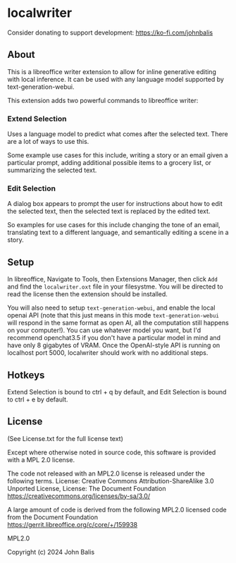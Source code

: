 # localwriter

Consider donating to support development: https://ko-fi.com/johnbalis


## About
This is a libreoffice writer extension to allow for inline generative editing with local inference. It can be used with any language model supported by text-generation-webui. 

This extension adds two powerful commands to libreoffice writer:

### Extend Selection
Uses a language model to predict what comes after the selected text. There are a lot of ways to use this.

Some example use cases for this include, writing a story or an email given a particular prompt, adding additional possible items to a grocery list, or summarizing the selected text. 

### Edit Selection
A dialog box appears to prompt the user for instructions about how to edit the selected text, then the selected text is replaced by the edited text. 

So examples for use cases for this include changing the tone of an email, translating text to a different language, and semantically editing a scene in a story. 

## Setup

In libreoffice, Navigate to Tools, then Extensions Manager, then click `Add` and find the `localwriter.oxt` file in your filesystme. You will be directed to read the license then the extension should be installed.

You will also need to setup `text-generation-webui`, and enable the local openai API (note that this just means in this mode `text-generation-webui` will respond in the same format as open AI, all the computation still happens on your computer!). You can use whatever model you want, but I'd recommend openchat3.5 if you don't have a particular model in mind and have only 8 gigabytes of VRAM. Once the OpenAI-style API is running on localhost port 5000, localwriter should work with no additional steps. 

## Hotkeys

Extend Selection is bound to ctrl + q by default, and Edit Selection is bound to ctrl + e by default. 

## License 

(See License.txt for the full license text)

Except where otherwise noted in source code, this software is provided with a MPL 2.0 license.

The code not released with an MPL2.0 license is released under the following terms.
License: Creative Commons Attribution-ShareAlike 3.0 Unported License,
License: The Document Foundation  https://creativecommons.org/licenses/by-sa/3.0/

A large amount of code is derived from the following MPL2.0 licensed code from the Document Foundation
https://gerrit.libreoffice.org/c/core/+/159938 


MPL2.0

Copyright (c) 2024 John Balis
